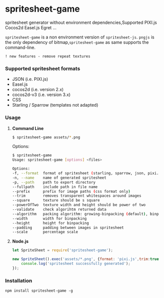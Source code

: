 # spritesheet-game

spritesheet generator without environment dependencies,Supported PIXI.js Cocos2d Easel.js Egret ...

`spritesheet-game` is a non environment version of `spritesheet-js`. 
`pngjs` is the only dependency of bitmap,`spritesheet-game` as same supports the command-line.

    ! new features - remove repeat textures

### Supported spritesheet formats ###
* JSON (i.e. PIXI.js)
* Easel.js
* cocos2d (i.e. version 2.x)
* cocos2d-v3 (i.e. version 3.x) 
* CSS 
* Starling / Sparrow (templates not adapted)

### Usage ###
1. **Command Line**
    ```bash
    $ spritesheet-game assets/*.png
    ```
    Options:
    ```bash
    $ spritesheet-game
    Usage: spritesheet-game [options] <files>
	
	Options:
    -f, --format  format of spritesheet (starling, sparrow, json, pixi.js, easel.js, cocos2d)                                                          [default: "json"]
    -n, --name    name of generated spritesheet                                                                                                        [default: "spritesheet"]
    -p, --path    path to export directory                                                                                                             [default: "."]
    --fullpath    include path in file name                                                                                                            [default: false]
    --prefix      prefix for image paths (css format only)                                                                                             [default: ""]
    --trim        removes transparent whitespaces around images                                                                                        [default: false]
    --square      texture should be s square                                                                                                           [default: false]
    --powerOfTwo  texture width and height should be power of two                                                                                      [default: false]
    --validate    check algorihtm returned data                                                                                                        [default: false]
    --algorithm   packing algorithm: growing-binpacking (default), binpacking (requires passing --width and --height options), vertical or horizontal  [default: "growing-binpacking"]
    --width       width for binpacking                                                                                                                 [default: undefined]
    --height      height for binpacking                                                                                                                [default: undefined]
    --padding     padding between images in spritesheet                                                                                                [default: 0]
    --scale       percentage scale                                                                                                                     [default: "100%"]

    ```

2. **Node.js**
    ```javascript
    let SpriteSheet = require('spritesheet-game');
    
    new SpriteSheet().exec('assets/*.png', {format: 'pixi.js',trim:true,padding:2}).then(()=>{
        console.log('spritesheet successfully generated');
    });
    ```

### Installation ###

```npm install spritesheet-game -g```





